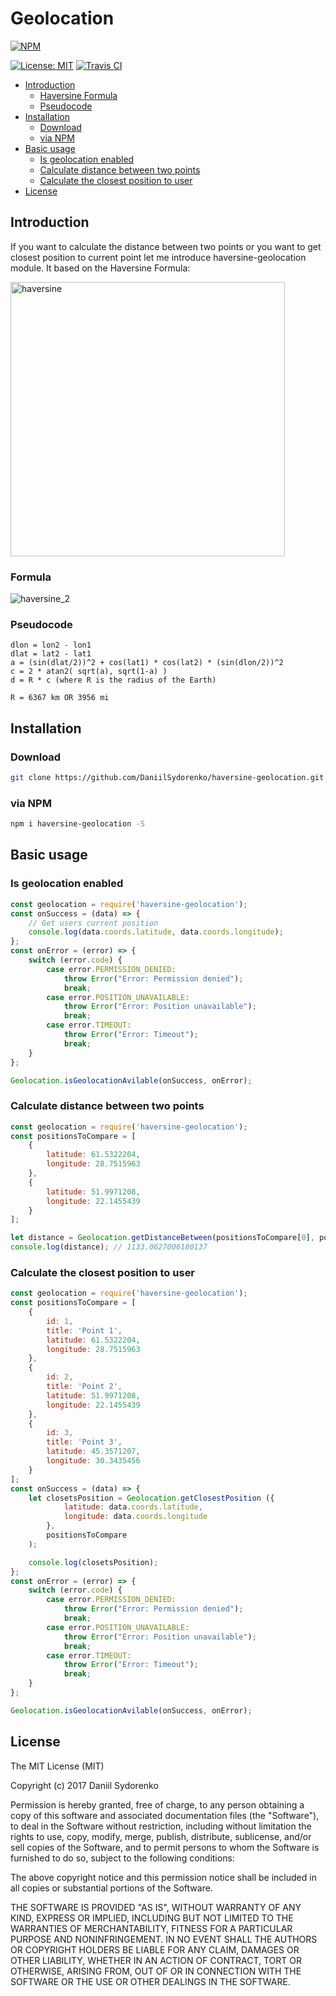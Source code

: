 Geolocation
========

[![NPM](https://nodei.co/npm/haversine-geolocation.png)](https://nodei.co/npm/haversine-geolocation/)

[![License: MIT](https://img.shields.io/badge/License-MIT-yellow.svg)](https://opensource.org/licenses/MIT) [![Travis CI](https://travis-ci.org/DaniilSydorenko/haversine-geolocation.svg?branch=master)](https://travis-ci.org/DaniilSydorenko/haversine-geolocation)

- [Introduction](#introduction)
    - [Haversine Formula](#formula)
    - [Pseudocode](#pseudocode)
- [Installation](#installation)
    - [Download](#download)
    - [via NPM](#via-npm)
- [Basic usage](#basic-usage)
    - [Is geolocation enabled](#is-geolocation-enabled)
    - [Calculate distance between two points](#calculate-distance-between-two-points)
    - [Calculate the closest position to user](#calculate-the-closest-position-to-user)
- [License](#license)

## Introduction
If you want to calculate the distance between two points or you want to get closest position to current point let me introduce haversine-geolocation module. It based on the Haversine Formula:

<img width="439" alt="haversine" src="https://user-images.githubusercontent.com/2789198/27240436-e9a459da-52d4-11e7-8f84-f96d0b312859.png">

### Formula
![haversine_2](https://user-images.githubusercontent.com/2789198/27240432-e67a0cf0-52d4-11e7-9acb-b935e1a84f47.png)

### Pseudocode

```code()
dlon = lon2 - lon1 
dlat = lat2 - lat1 
a = (sin(dlat/2))^2 + cos(lat1) * cos(lat2) * (sin(dlon/2))^2 
c = 2 * atan2( sqrt(a), sqrt(1-a) ) 
d = R * c (where R is the radius of the Earth)

R = 6367 km OR 3956 mi
```
## Installation

### Download
```bash
git clone https://github.com/DaniilSydorenko/haversine-geolocation.git
```
### via NPM
```bash
npm i haversine-geolocation -S
```
## Basic usage

### Is geolocation enabled

``` javascript
const geolocation = require('haversine-geolocation');
const onSuccess = (data) => {   
    // Get users current position
    console.log(data.coords.latitude, data.coords.longitude);
};
const onError = (error) => {
    switch (error.code) {
        case error.PERMISSION_DENIED:
            throw Error("Error: Permission denied");
            break;
        case error.POSITION_UNAVAILABLE:
            throw Error("Error: Position unavailable");
            break;
        case error.TIMEOUT:
            throw Error("Error: Timeout");
            break;
    }
};

Geolocation.isGeolocationAvilable(onSuccess, onError);
```

### Calculate distance between two points

``` javascript
const geolocation = require('haversine-geolocation');
const positionsToCompare = [
    {
        latitude: 61.5322204,
        longitude: 28.7515963
    },
    {
        latitude: 51.9971208,
        longitude: 22.1455439
    }
];

let distance = Geolocation.getDistanceBetween(positionsToCompare[0], positionsToCompare[1]);
console.log(distance); // 1133.0627006180137
```

### Calculate the closest position to user

``` javascript
const geolocation = require('haversine-geolocation');
const positionsToCompare = [
    {
        id: 1,
        title: 'Point 1',
        latitude: 61.5322204,
        longitude: 28.7515963
    },
    {
        id: 2,
        title: 'Point 2',
        latitude: 51.9971208,
        longitude: 22.1455439
    },
    {
        id: 3,
        title: 'Point 3',
        latitude: 45.3571207,
        longitude: 30.3435456
    }
];
const onSuccess = (data) => {
    let closetsPosition = Geolocation.getClosestPosition ({
            latitude: data.coords.latitude,
            longitude: data.coords.longitude
        },
        positionsToCompare
    );

    console.log(closetsPosition);
};
const onError = (error) => {
    switch (error.code) {
        case error.PERMISSION_DENIED:
            throw Error("Error: Permission denied");
            break;
        case error.POSITION_UNAVAILABLE:
            throw Error("Error: Position unavailable");
            break;
        case error.TIMEOUT:
            throw Error("Error: Timeout");
            break;
    }
};

Geolocation.isGeolocationAvilable(onSuccess, onError);
```

License
-------

The MIT License (MIT)

Copyright (c) 2017 Daniil Sydorenko

Permission is hereby granted, free of charge, to any person obtaining a copy of this software and associated
documentation files (the "Software"), to deal in the Software without restriction, including without limitation
the rights to use, copy, modify, merge, publish, distribute, sublicense, and/or sell copies of the Software,
and to permit persons to whom the Software is furnished to do so, subject to the following conditions:

The above copyright notice and this permission notice shall be included in all copies or substantial
portions of the Software.

THE SOFTWARE IS PROVIDED "AS IS", WITHOUT WARRANTY OF ANY KIND, EXPRESS OR IMPLIED, INCLUDING BUT NOT LIMITED
TO THE WARRANTIES OF MERCHANTABILITY, FITNESS FOR A PARTICULAR PURPOSE AND NONINFRINGEMENT. IN NO EVENT SHALL
THE AUTHORS OR COPYRIGHT HOLDERS BE LIABLE FOR ANY CLAIM, DAMAGES OR OTHER LIABILITY, WHETHER IN AN ACTION OF
CONTRACT, TORT OR OTHERWISE, ARISING FROM, OUT OF OR IN CONNECTION WITH THE SOFTWARE OR THE USE OR OTHER
DEALINGS IN THE SOFTWARE.
